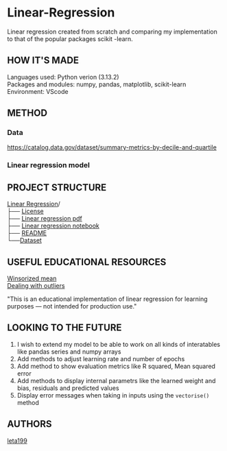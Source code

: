 # Linear-Regression
Linear regression created from scratch and comparing my implementation to that of the popular packages  scikit -learn. 


## HOW IT'S MADE 

Languages used: Python verion (3.13.2)  
Packages and modules: numpy, pandas, matplotlib, scikit-learn  
Environment: VScode  

## METHOD 
### Data  
https://catalog.data.gov/dataset/summary-metrics-by-decile-and-quartile
### Linear regression model 


 ## PROJECT STRUCTURE      
[Linear Regression](https://github.com/leta199/Linear-Regression)/  
├── [License](https://github.com/leta199/Linear-Regression/blob/main/LICENSE)  
├── [Linear regression pdf](https://github.com/leta199/Linear-Regression/blob/main/Linear%20regression.pdf)    
├── [Linear regression notebook](https://github.com/leta199/Linear-Regression/blob/main/Linear_Regression.ipynb)   
├── [README](https://github.com/leta199/Linear-Regression/blob/main/README.md)  
└──[Dataset](https://github.com/leta199/Linear-Regression/blob/main/decile_cancel_to_trade_stock.csv) 


## USEFUL EDUCATIONAL RESOURCES    
[Winsorized mean](https://www.datacamp.com/tutorial/winsorized-mean)   
[Dealing with outliers](https://www.analyticsvidhya.com/blog/2022/09/dealing-with-outliers-using-the-iqr-method/)

"This is an educational implementation of linear regression for learning purposes — not intended for production use."
## LOOKING TO THE FUTURE  
1) I wish to extend my model to be able to work on all kinds of interatables like pandas series and numpy arrays
2) Add methods to adjust learning rate and number of epochs
3) Add method to show evaluation metrics like R squared, Mean squared error 
4) Add methods to display internal parametrs like the learned weight and bias, residuals and predicted values
5) Display error messages when taking in inputs using the `vectorise()` method
   
## AUTHORS 
[leta199](https://github.com/leta199)
